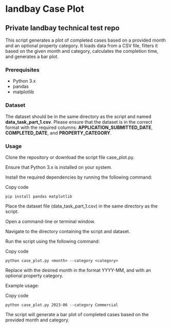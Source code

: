 # landbay Case Plot

## Private landbay technical test repo

This script generates a plot of completed cases based on a provided month and an optional property category. It loads data from a CSV file, filters it based on the given month and category, calculates the completion time, and generates a bar plot.

### Prerequisites
* Python 3.x
* pandas
* matplotlib

### Dataset
The dataset should be in the same directory as the script and named **data_task_part_1.csv**. Please ensure that the dataset is in the correct format with the required columns: **APPLICATION_SUBMITTED_DATE**, **COMPLETED_DATE**, and **PROPERTY_CATEGORY**.

### Usage
Clone the repository or download the script file case_plot.py.

Ensure that Python 3.x is installed on your system.

Install the required dependencies by running the following command:

Copy code
```
pip install pandas matplotlib
```
Place the dataset file (data_task_part_1.csv) in the same directory as the script.

Open a command-line or terminal window.

Navigate to the directory containing the script and dataset.

Run the script using the following command:

Copy code
```
python case_plot.py <month> --category <category>
```
Replace <month> with the desired month in the format YYYY-MM, and <category> with an optional property category.

Example usage:

Copy code
```
python case_plot.py 2023-06 --category Commercial
```
The script will generate a bar plot of completed cases based on the provided month and category.

